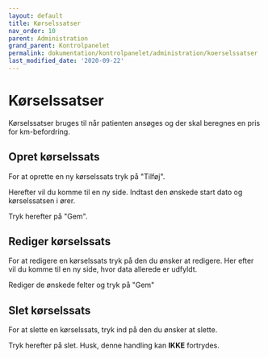 ```yaml
---
layout: default
title: Kørselssatser
nav_order: 10
parent: Administration
grand_parent: Kontrolpanelet
permalink: dokumentation/kontrolpanelet/administration/koerselssatser
last_modified_date: '2020-09-22'
---
```


# Kørselssatser

Kørselssatser bruges til når patienten ansøges og der skal beregnes en pris for km-befordring.

## Opret kørselssats

For at oprette en ny kørselssats tryk på "Tilføj".

Herefter vil du komme til en ny side.
Indtast den ønskede start dato og kørselssatsen i ører.

Tryk herefter på "Gem".

## Rediger kørselssats

For at redigere en kørselssats tryk på den du ønsker at redigere.
Her efter vil du komme til en ny side, hvor data allerede er udfyldt.

Rediger de ønskede felter og tryk på "Gem"

## Slet kørselssats

For at slette en kørselssats, tryk ind på den du ønsker at slette.

Tryk herefter på slet. Husk, denne handling kan **IKKE** fortrydes.
